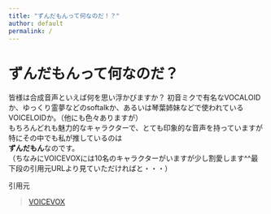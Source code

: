 ```yaml
---
title: "ずんだもんって何なのだ！？"
author: default
permalink: /
---
```


# ずんだもんって何なのだ？
 
 皆様は合成音声といえば何を思い浮かびますか？ 
 初音ミクで有名なVOCALOIDか、ゆっくり霊夢などのsoftalkか、あるいは琴葉姉妹などで使われているVOICELOIDか。（他にも色々ありますが）  
 もちろんどれも魅力的なキャラクターで、とても印象的な音声を持っていますが特にその中でも私が推しているのは  
 **ずんだもん**なのです。  
 （ちなみにVOICEVOXには10名のキャラクターがいますが少し割愛します^^最下段の引用元URLより見ていただければと・・・）




  引用元
> [VOICEVOX](https://voicevox.hiroshiba.jp/)
 

